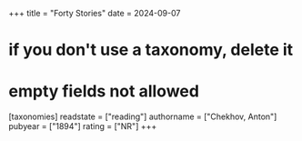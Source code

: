 +++
title = "Forty Stories"
date = 2024-09-07
# if you don't use a taxonomy, delete it
# empty fields not allowed
[taxonomies]
  readstate = ["reading"]
  authorname = ["Chekhov, Anton"]
  pubyear = ["1894"]
  rating = ["NR"]
+++

